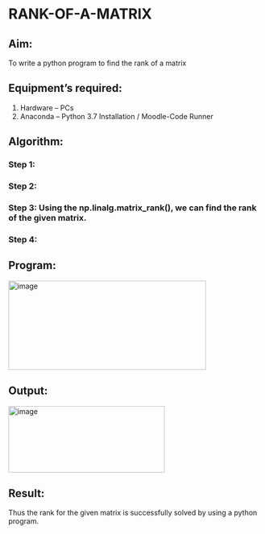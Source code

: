 # RANK-OF-A-MATRIX
## Aim:
To write a python program to find the rank of a matrix
## Equipment’s required:
1. 	Hardware – PCs
2. 	Anaconda – Python 3.7 Installation / Moodle-Code Runner
## Algorithm:
### Step 1: 
### Step 2: 
### Step 3: Using the np.linalg.matrix_rank(), we can find the rank of the given matrix.
### Step 4: 
## Program:
<img width="392" height="177" alt="image" src="https://github.com/user-attachments/assets/8b4dfc3c-6028-4233-a52b-c244562824f4" />

## Output:
<img width="310" height="132" alt="image" src="https://github.com/user-attachments/assets/97e410f8-621c-4267-adf7-8b4e5d792e21" />

## Result:
Thus the rank for the given matrix is successfully solved by  using a python program.

